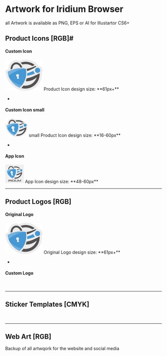 # Artwork for Iridium Browser
all Artwork is available as PNG, EPS or AI for Illustartor CS6+

## Product Icons [RGB]#
      
#### Custom Icon #
<img src="https://github.com/iridium-browser/artwork/blob/master/product-icon_RGB/iridium-icon_custom.png" height="100" width="120">     
Product Icon      
design size: **61px+**    

-
      
#### Custom Icon small #
<img src="https://github.com/iridium-browser/artwork/blob/master/product-icon_RGB/iridium-icon_custom_small.png" height="60" width="72">    
small Product Icon      
design size: **16-60px**     

-

#### App Icon #
<img src="https://github.com/iridium-browser/artwork/blob/master/product-icon_RGB/iridium-app_icon.png" height="60" width="60">      
App Icon     
design size: **48-60px**     
<br/>
      
---
      
## Product Logos [RGB] #
      
#### Original Logo #
<img src="https://github.com/iridium-browser/artwork/blob/master/product-icon_RGB/iridium-icon_custom.png" height="100" width="120">     
Original Logo
design size: **61px+**    

-
      
#### Custom Logo #
<br/>
      
---
      
## Sticker Templates [CMYK] #
<br/>
      
---
      
## Web Art [RGB] #
Backup of all artwqork for the website and social media
